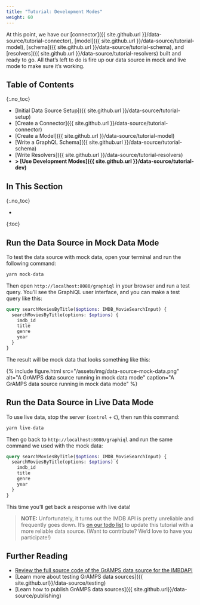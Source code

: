 ```yaml
---
title: "Tutorial: Development Modes"
weight: 60
---
```


At this point, we have our [connector]({{ site.github.url }}/data-source/tutorial-connector), [model]({{ site.github.url }}/data-source/tutorial-model), [schema]({{ site.github.url }}/data-source/tutorial-schema), and [resolvers]({{ site.github.url }}/data-source/tutorial-resolvers) built and ready to go. All that’s left to do is fire up our data source in mock and live mode to make sure it’s working.

## Table of Contents
{:.no_toc}

-   [Initial Data Source Setup]({{ site.github.url }}/data-source/tutorial-setup)
-   [Create a Connector]({{ site.github.url }}/data-source/tutorial-connector)
-   [Create a Model]({{ site.github.url }}/data-source/tutorial-model)
-   [Write a GraphQL Schema]({{ site.github.url }}/data-source/tutorial-schema)
-   [Write Resolvers]({{ site.github.url }}/data-source/tutorial-resolvers)
-   **> [Use Development Modes]({{ site.github.url }}/data-source/tutorial-dev)**

## In This Section
{:.no_toc}

- 
{:toc}

## Run the Data Source in Mock Data Mode

To test the data source with mock data, open your terminal and run the following command:

```bash
yarn mock-data
```

Then open `http://localhost:8080/graphiql` in your browser and run a test query. You’ll see the GraphiQL user interface, and you can make a test query like this:

```graphql
query searchMoviesByTitle($options: IMDB_MovieSearchInput) {
  searchMoviesByTitle(options: $options) {
    imdb_id
    title
    genre
    year
  }
}
```

The result will be mock data that looks something like this:

{% include figure.html
   src="/assets/img/data-source-mock-data.png"
   alt="A GrAMPS data source running in mock data mode"
   caption="A GrAMPS data source running in mock data mode"
%}

## Run the Data Source in Live Data Mode

To use live data, stop the server (`control` + `C`), then run this command:

```bash
yarn live-data
```

Then go back to `http://localhost:8080/graphiql` and run the same command we used with the mock data:

```graphql
query searchMoviesByTitle($options: IMDB_MovieSearchInput) {
  searchMoviesByTitle(options: $options) {
    imdb_id
    title
    genre
    year
  }
}
```

This time you’ll get back a response with live data!

> **NOTE:** Unfortunately, it turns out the IMDB API is pretty unreliable and 
> frequently goes down. It’s 
> [on our todo list](https://github.com/gramps-graphql/gramps-express/issues/31)
> to update this tutorial with a more reliable data source. (Want to contribute?
> We’d love to have you participate!)

## Further Reading

-   [Review the full source code of the GrAMPS data source for the IMBDAPI](https://github.com/gramps-graphql/data-source-imdbapi)
-   [Learn more about testing GrAMPS data sources]({{ site.github.url}}/data-source/testing)
-   [Learn how to publish GrAMPS data sources]({{ site.github.url}}/data-source/publishing)
